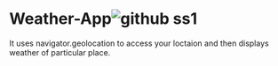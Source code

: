 # Weather-App![github ss1](https://user-images.githubusercontent.com/112774247/232200571-24e20be2-5d39-4475-8065-e2cd2ddfdc8c.PNG)
It uses navigator.geolocation to access your loctaion and then displays weather of particular place.
